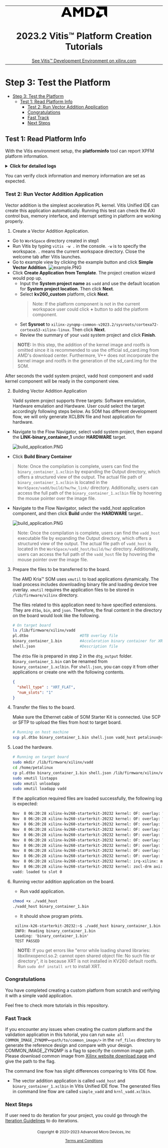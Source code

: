 <table class="sphinxhide" width="100%">
 <tr width="100%">
    <td align="center"><img src="https://raw.githubusercontent.com/Xilinx/Image-Collateral/main/xilinx-logo.png" width="30%"/><h1>2023.2 Vitis™ Platform Creation Tutorials</h1>
    <a href="https://www.xilinx.com/products/design-tools/vitis.html">See Vitis™ Development Environment on xilinx.com</br></a>
    </td>
 </tr>
</table>

# Step 3: Test the Platform

- [Step 3: Test the Platform](#step-3-test-the-platform)
  - [Test 1: Read Platform Info](#test-1-read-platform-info)
    - [Test 2: Run Vector Addition Application](#test-2-run-vector-addition-application)
    - [Congratulations](#congratulations)
    - [Fast Track](#fast-track)
    - [Next Steps](#next-steps)

## Test 1: Read Platform Info

With the Vitis environment setup, the **platforminfo** tool can report XPFM platform information.

<details>

<summary><strong>Click for detailed logs</strong></summary>  

```bash
# in kv260_custom_pkg directory
platforminfo ./kv260_custom/export/kv260_custom/kv260_custom.xpfm
==========================
Basic Platform Information
==========================
Platform:           kv260_custom
File:               /Vitis-Tutorials/Vitis_Platform_Creation/Design_Tutorials/01-Edge-KV260/ref_files/step2_pfm/kv260_custom/export/kv260_custom/kv260_custom.xpfm
Description:        

=====================================
Hardware Platform (Shell) Information
=====================================
Vendor:                           xilinx
Board:                            kv260_hardware_Platform
Name:                             kv260_hardware_Platform
Version:                          0.0
Generated Version:                2023.2
Hardware:                         1
Software Emulation:               1
Hardware Emulation:               1
Hardware Emulation Platform:      0
FPGA Family:                      zynquplus
FPGA Device:                      xck26
Board Vendor:                     xilinx.com
Board Name:                       xilinx.com:kv260_som:1.4
Board Part:                       xck26-sfvc784-2LV-c

=================
Clock Information
=================
  Default Clock Index: 1
  Clock Index:         0
    Frequency:         99.999000
  Clock Index:         1
    Frequency:         199.998000
  Clock Index:         2
    Frequency:         399.996000

==================
Memory Information
==================
  Bus SP Tag: HP0
  Bus SP Tag: HP1
  Bus SP Tag: HP2
  Bus SP Tag: HP3
  Bus SP Tag: HPC0
  Bus SP Tag: HPC1

=============================
Software Platform Information
=============================
Number of Runtimes:            1
Default System Configuration:  kv260_custom
System Configurations:
  System Config Name:                      kv260_custom
  System Config Description:               
  System Config Default Processor Group:   linux_psu_cortexa53
  System Config Default Boot Image:        standard
  System Config Is QEMU Supported:         1
  System Config Processor Groups:
    Processor Group Name:      linux_psu_cortexa53
    Processor Group CPU Type:  cortex-a53
    Processor Group OS Name:   xrt
  System Config Boot Images:
    Boot Image Name:           standard
    Boot Image Type:           
    Boot Image BIF:            boot/linux.bif
    Boot Image Data:           linux_psu_cortexa53/image
    Boot Image Boot Mode:      
    Boot Image RootFileSystem: 
    Boot Image Mount Path:     
    Boot Image Read Me:        
    Boot Image QEMU Args:      qemu/pmu_args.txt:qemu/qemu_args.txt
    Boot Image QEMU Boot:      
    Boot Image QEMU Dev Tree:  
Supported Runtimes:
  Runtime: C/C++
```

</details>

You can verify clock information and memory information are set as expected.

### Test 2: Run Vector Addition Application

Vector addition is the simplest acceleration PL kernel. Vitis Unified IDE can create this application automatically. Running this test can check the AXI control bus, memory interface, and interrupt setting in platform are working properly.

1. Create a Vector Addition Application.

  - Go to `WorkSpace` directory created in step1
   - Run Vitis by typing `vitis -w .` in the console. `-w` is to specify the workspace. `.` means the current workspace directory. Close the welcome tab after Vitis launches.
   - Go to example view by clicking the example button and click **Simple Vector Addition**.
      ![example.PNG](./images/example.PNG)
   - Click **Create Application from Template**. The project creation wizard would pop up. 
      - Input the **System project name** as `vadd` and use the default location for **System project location**. Then click **Next**.
      - Select **kv260_custom** platform, click **Next**.
         >Note: If the platform component is not in the current workspace user could click **+** button to add the platform component.
      - Set **Sysroot** to ```xilinx-zynqmp-common-v2023.2/sysroots/cortexa72-cortexa53-xilinx-linux```. Then click **Next**.
      - Review the summary of your `vadd` system project and click **Finish**.

  >**NOTE:** In this step, the addition of the kernel image and rootfs is omitted since it is recommended to use the official sd_card.img from AMD's download center. Furthermore, V++ does not incorporate the kernel image and rootfs in the generation of the sd_card.img for the SOM.

  After seconds the vadd system project, vadd host component and vadd kernel component will be ready in the component view. 
     
2. Building Vector Addition Application

   Vadd system project supports three targets: Software emulation, Hardware emulation and Hardware. User could select the target accordingly following steps below. As SOM has different development flow, we will only generate XCLBIN file and host application for hardware.

  - Navigate to the Flow Navigator, select vadd system project, then expand the **LINK-binary_container_1** under **HARDWARE** target.

      ![build_application.PNG](./images/build_binary.PNG)

  - Click **Build Binary Container**
  
  >Note: Once the compilation is complete, users can find the `binary_container_1.xclbin` by expanding the Output directory, which offers a structured view of the output. The actual file path of `binary_container_1.xclbin` is located in the `WorkSpace/vadd/build/hw/hw_link/` directory. Additionally, users can access the full path of the `binary_container_1.xclbin` file by hovering the mouse pointer over the image file.


  - Navigate to the Flow Navigator, select the vadd_host application component, and then click **Build** under the **HARDWARE** target..

      ![build_application.PNG](./images/build_component.PNG)

  >Note: Once the compilation is complete, users can find the `vadd_host` executable file by expanding the Output directory, which offers a structured view of the output. The actual file path of `vadd_host` is located in the `WorkSpace/vadd_host/build/hw/` directory. Additionally, users can access the full path of the `vadd_host` file by hovering the mouse pointer over the image file.

3. Prepare the files to be transferred to the board.

   The AMD Kria™ SOM uses `xmutil` to load applications dynamically. The load process includes downloading binary file and loading device tree overlay. `xmutil` requires the application files to be stored in `/lib/firmware/xilinx` directory.

   The files related to this application need to have specified extensions. They are `dtbo`, `bin`, and `json`. Therefore, the final content in the directory on the board would look like the following.

   ```bash
   # On target board
   ls /lib/firmware/xilinx/vadd
   pl.dtbo                       #DTB overlay file
   binary_container_1.bin        #Acceleration binary container for XRT configuration. Also includes system.bit and metadata that describes the kernels. 
   shell.json                    #Description file
   ```

   The `dtbo` file is prepared in step 2 in the `dtg_output` folder. `Binary_container_1.bin` can be renamed from `binary_container_1.xclbin`. For `shell.json`, you can copy it from other applications or create one with the following contents.

    ```json
    {
      "shell_type" : "XRT_FLAT",
      "num_slots": "1"
    }
    ```

4. Transfer the files to the board.

    Make sure the Ethernet cable of SOM Starter Kit is connected. Use SCP or SFTP to upload the files from host to target board.

    ```bash
    # Running on host machine
    scp pl.dtbo binary_container_1.bin shell.json vadd_host petalinux@<SOM Starter Kit IP>:/home/petalinux
    ```

5. Load the hardware.

    ```bash
    # Running on target board
    sudo mkdir /lib/firmware/xilinx/vadd
    cd /home/petalinux
    cp pl.dtbo binary_container_1.bin shell.json /lib/firmware/xilinx/vadd
    sudo xmutil listapps
    sudo xmutil unloadapp
    sudo xmutil loadapp vadd
    ```

    If the application required files are loaded successfully, the following log is expected:

    ```bash
    Nov  8 06:20:28 xilinx-kv260-starterkit-20232 kernel: OF: overlay: WARNING: memory leak will occur if overlay removed, property: /fpga-full/firmware-name
    Nov  8 06:20:28 xilinx-kv260-starterkit-20232 kernel: OF: overlay: WARNING: memory leak will occur if overlay removed, property: /fpga-full/pid
    Nov  8 06:20:28 xilinx-kv260-starterkit-20232 kernel: OF: overlay: WARNING: memory leak will occur if overlay removed, property: /fpga-full/resets
    Nov  8 06:20:28 xilinx-kv260-starterkit-20232 kernel: OF: overlay: WARNING: memory leak will occur if overlay removed, property: /fpga-full/uid
    Nov  8 06:20:28 xilinx-kv260-starterkit-20232 kernel: OF: overlay: WARNING: memory leak will occur if overlay removed, property: /__symbols__/afi0
    Nov  8 06:20:28 xilinx-kv260-starterkit-20232 kernel: OF: overlay: WARNING: memory leak will occur if overlay removed, property: /__symbols__/clocking0
    Nov  8 06:20:28 xilinx-kv260-starterkit-20232 kernel: OF: overlay: WARNING: memory leak will occur if overlay removed, property: /__symbols__/clocking1
    Nov  8 06:20:28 xilinx-kv260-starterkit-20232 kernel: OF: overlay: WARNING: memory leak will occur if overlay removed, property: /__symbols__/axi_intc_0
    Nov  8 06:20:28 xilinx-kv260-starterkit-20232 kernel: OF: overlay: WARNING: memory leak will occur if overlay removed, property: /__symbols__/misc_clk_0
    Nov  8 06:20:28 xilinx-kv260-starterkit-20232 kernel: irq-xilinx: mismatch in kind-of-intr param
    Nov  8 06:20:28 xilinx-kv260-starterkit-20232 kernel: zocl-drm axi:zyxclmm_drm: error -ENXIO: IRQ index 32 not found
    vadd: loaded to slot 0
    ```

5. Running vector addition application on the board.

   - Run vadd application.

   ```bash
   chmod +x ./vadd_host
   ./vadd_host binary_container_1.bin
   ```

   - It should show program prints.

   ```
    xilinx-k26-starterkit-20232:~$ ./vadd_host binary_container_1.bin
    INFO: Reading binary_container_1.bin
    Loading: 'binary_container_1.bin'
    TEST PASSED
   ```

> **NOTE:** If you get errors like "error while loading shared libraries: libxilinxopencl.so.2: cannot open shared object file: No such file
or directory", it is because XRT is not installed in KV260 default rootfs. Run `sudo dnf install xrt` to install XRT.

### Congratulations

You have completed creating a custom platform from scratch and verifying it with a simple vadd application.

Feel free to check more tutorials in this repository.

### Fast Track

If you encounter any issues when creating the custom platform and the validation application in this tutorial, you can run `make all COMMON_IMAGE_ZYNQMP=<path/to/common_image/>` in the `ref_files` directory to generate the reference design and compare with your design. COMMON_IMAGE_ZYNQMP is a flag to specify the common image path. Please download common image from [Xilinx website download page](https://www.xilinx.com/support/download.html) and give the path to the flag.

The command line flow has slight differences comparing to Vitis IDE flow.

- The vector addition application is called `vadd_host` and `binary_container_1.xclbin` in Vitis Unified IDE flow. The generated files in command line flow are called `simple_vadd` and `krnl_vadd.xclbin`.

### Next Steps

If user need to do iteration for your project, you could go through the [Iteration Guidelines](./Iteration_guideline.md) to do iterations.

<p class="sphinxhide" align="center"><sub>Copyright © 2020–2023 Advanced Micro Devices, Inc</sub></p>

<p class="sphinxhide" align="center"><sup><a href="https://www.amd.com/en/corporate/copyright">Terms and Conditions</a></sup></p>

